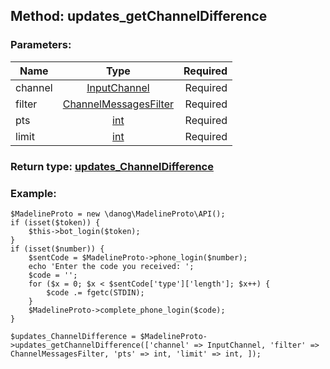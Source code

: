 ## Method: updates\_getChannelDifference  

### Parameters:

| Name     |    Type       | Required |
|----------|:-------------:|---------:|
|channel|[InputChannel](../types/InputChannel.md) | Required|
|filter|[ChannelMessagesFilter](../types/ChannelMessagesFilter.md) | Required|
|pts|[int](../types/int.md) | Required|
|limit|[int](../types/int.md) | Required|


### Return type: [updates\_ChannelDifference](../types/updates_ChannelDifference.md)

### Example:


```
$MadelineProto = new \danog\MadelineProto\API();
if (isset($token)) {
    $this->bot_login($token);
}
if (isset($number)) {
    $sentCode = $MadelineProto->phone_login($number);
    echo 'Enter the code you received: ';
    $code = '';
    for ($x = 0; $x < $sentCode['type']['length']; $x++) {
        $code .= fgetc(STDIN);
    }
    $MadelineProto->complete_phone_login($code);
}

$updates_ChannelDifference = $MadelineProto->updates_getChannelDifference(['channel' => InputChannel, 'filter' => ChannelMessagesFilter, 'pts' => int, 'limit' => int, ]);
```